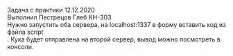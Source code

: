 Задача с практики 12.12.2020<br>
Выполнил Пестрецов Глеб КН-303<br>
Нужно запустить оба сервера, на localhost:1337 в форму вставить код из файла script<br>.
Кука будет отправлена на второй сервер, вывод можно посмотреть в консоли.
